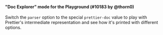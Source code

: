 #### "Doc Explorer" mode for the Playground (#10183 by @thorn0)

Switch the `parser` option to the special `prettier-doc` value to play with Prettier's intermediate representation and see how it's printed with different options.
